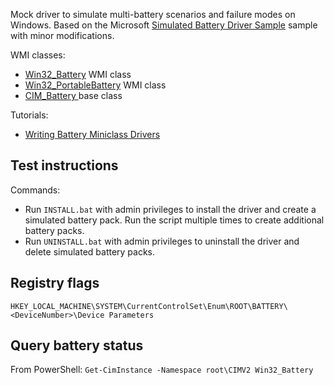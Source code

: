 Mock driver to simulate multi-battery scenarios and failure modes on Windows. Based on the Microsoft [Simulated Battery Driver Sample](https://github.com/microsoft/Windows-driver-samples/tree/main/simbatt) sample with minor modifications.

WMI classes:
* [Win32_Battery](https://learn.microsoft.com/en-us/windows/win32/cimwin32prov/win32-battery) WMI class
* [Win32_PortableBattery](https://learn.microsoft.com/en-us/windows/win32/cimwin32prov/win32-portablebattery) WMI class
* [CIM_Battery ](https://learn.microsoft.com/en-us/windows/win32/cimwin32prov/cim-battery) base class

Tutorials:
* [Writing Battery Miniclass Drivers](https://learn.microsoft.com/en-us/windows-hardware/drivers/battery/writing-battery-miniclass-drivers)

## Test instructions
Commands:
* Run `INSTALL.bat` with admin privileges to install the driver and create a simulated battery pack. Run the script multiple times to create additional battery packs.
* Run `UNINSTALL.bat` with admin privileges to uninstall the driver and delete simulated battery packs.

## Registry flags
`HKEY_LOCAL_MACHINE\SYSTEM\CurrentControlSet\Enum\ROOT\BATTERY\<DeviceNumber>\Device Parameters`

## Query battery status
From PowerShell: `Get-CimInstance -Namespace root\CIMV2 Win32_Battery`
